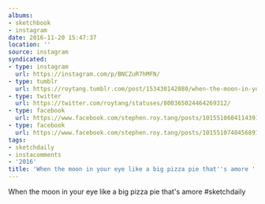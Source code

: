 ```yaml
---
albums:
- sketchbook
- instagram
date: 2016-11-20 15:47:37
location: ''
source: instagram
syndicated:
- type: instagram
  url: https://instagram.com/p/BNCZuR7hMFN/
- type: tumblr
  url: https://roytang.tumblr.com/post/153430142880/when-the-moon-in-your-eye-like-a-big-pizza-pie
- type: twitter
  url: https://twitter.com/roytang/statuses/800365024464269312/
- type: facebook
  url: https://www.facebook.com/stephen.roy.tang/posts/10155106041143912:1
- type: facebook
  url: https://www.facebook.com/stephen.roy.tang/posts/10155107404568912
tags:
- sketchdaily
- instacomments
- '2016'
title: 'When the moon in your eye like a big pizza pie that''s amore '
---
```


When the moon in your eye like a big pizza pie that's amore #sketchdaily